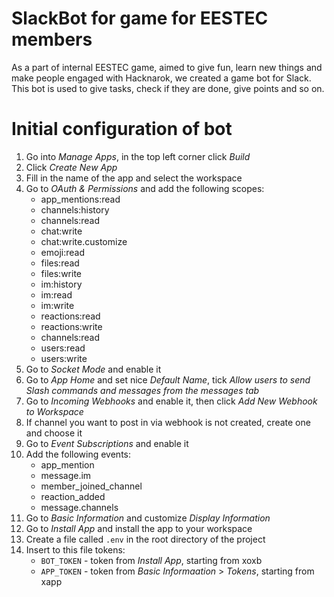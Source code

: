 # SlackBot for game for EESTEC members

As a part of internal EESTEC game, aimed to give fun, learn new things and make people engaged with Hacknarok, we created a game bot for Slack. This bot is used to give tasks, check if they are done, give points and so on.

# Initial configuration of bot

1. Go into _Manage Apps_, in the top left corner click _Build_
2. Click _Create New App_
3. Fill in the name of the app and select the workspace
4. Go to _OAuth & Permissions_ and add the following scopes:
   - app_mentions:read
   - channels:history
   - channels:read
   - chat:write
   - chat:write.customize
   - emoji:read
   - files:read
   - files:write
   - im:history
   - im:read
   - im:write
   - reactions:read
   - reactions:write
   - channels:read
   - users:read
   - users:write
5. Go to _Socket Mode_ and enable it
6. Go to _App Home_ and set nice _Default Name_, tick _Allow users to send Slash commands and messages from the messages tab_
7. Go to _Incoming Webhooks_ and enable it, then click _Add New Webhook to Workspace_
8. If channel you want to post in via webhook is not created, create one and choose it
9. Go to _Event Subscriptions_ and enable it
10. Add the following events:
    - app_mention
    - message.im
    - member_joined_channel
    - reaction_added
    - message.channels
11. Go to _Basic Information_ and customize _Display Information_
12. Go to _Install App_ and install the app to your workspace
13. Create a file called `.env` in the root directory of the project
14. Insert to this file tokens:
    - `BOT_TOKEN` - token from _Install App_, starting from xoxb
    - `APP_TOKEN` - token from _Basic Informaation_ > _Tokens_, starting from xapp
